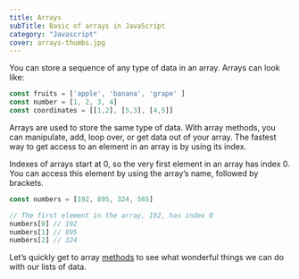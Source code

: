 ```yaml
---
title: Arrays
subTitle: Basic of arrays in JavaScript
category: "Javascript"
cover: arrays-thumbs.jpg
---
```


You can store a sequence of any type of data in an array. Arrays can look like:

```javascript
const fruits = ['apple', 'banana', 'grape' ]
const number = [1, 2, 3, 4]
const coordinates = [[1,2], [5,3], [4,5]]
```

Arrays are used to store the same type of data. With array methods, you can manipulate, add, loop over, or get data out of your array. The fastest way to get access to an element in an array is by using its index.

Indexes of arrays start at 0, so the very first element in an array has index 0. You can access this element by using the array’s name, followed by brackets. 

```javascript
const numbers = [192, 895, 324, 565]

// The first element in the array, 192, has index 0
numbers[0] // 192
numbers[1] // 895
numbers[2] // 324
```

Let’s quickly get to array [methods](/6-arrays-methods) to see what wonderful things we can do with our lists of data.
